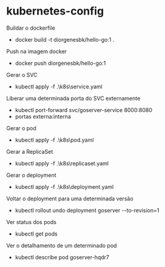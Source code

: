 # kubernetes-config

Buildar o dockerfile
 - docker build -t diorgenesbk/hello-go:1 .

Push na imagem docker
 - docker push diorgenesbk/hello-go:1

Gerar o SVC
 - kubectl apply -f .\k8s\service.yaml

Liberar uma determinada porta do SVC externamente
 - kubectl port-forward svc/goserver-service 8000:8080 
 - portas externa:interna

Gerar o pod
 - kubectl apply -f .\k8s\pod.yaml

Gerar a ReplicaSet
 - kubectl apply -f .\k8s\replicaset.yaml

Gerar o deployment
 - kubectl apply -f .\k8s\deployment.yaml

Voltar o deployment para uma determinada versão
 - kubectl rollout undo deployment goserver --to-revision=1

Ver status dos pods
 - kubectl get pods

Ver o detalhamento de um determinado pod
 - kubectl describe pod goserver-hqdr7
